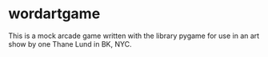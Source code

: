 # wordartgame
This is a mock arcade game written with the library pygame for use in an art show by one Thane Lund in BK, NYC.
